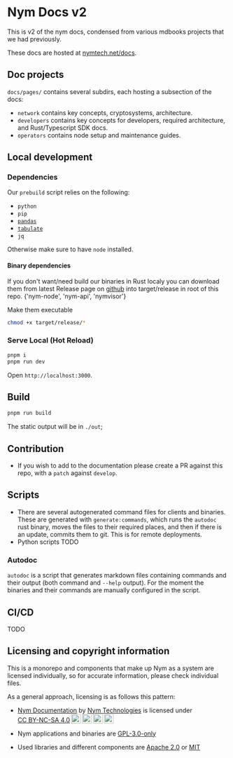 # Nym Docs v2

This is v2 of the nym docs, condensed from various mdbooks projects that we had previously.

These docs are hosted at [nymtech.net/docs](www.nymtech.net/docs).

## Doc projects
`docs/pages/` contains several subdirs, each hosting a subsection of the docs:
* `network` contains key concepts, cryptosystems, architecture.
* `developers` contains key concepts for developers, required architecture, and Rust/Typescript SDK docs.
* `operators` contains node setup and maintenance guides.

## Local development
### Dependencies
Our `prebuild` script relies on the following:
- `python`
- `pip`
- [`pandas`](https://pandas.pydata.org/)
- [`tabulate`](https://pypi.org/project/tabulate/)
- `jq`

Otherwise make sure to have `node` installed.

#### Binary dependencies
If you don't want/need build our binaries in Rust localy you can download them from latest Release page on [github](https://github.com/nymtech/nym/releases) into target/release in root of this repo.
{'nym-node', 'nym-api', 'nymvisor'}

Make them executable
```bash
chmod +x target/release/*
```

### Serve Local (Hot Reload)
```sh
pnpm i
pnpm run dev
```

Open `http://localhost:3000`.

## Build
```sh
pnpm run build
```

The static output will be in `./out`;

## Contribution
* If you wish to add to the documentation please create a PR against this repo, with a `patch` against `develop`.

## Scripts
* There are several autogenerated command files for clients and binaries. These are generated with `generate:commands`, which runs the `autodoc` rust binary, moves the files to their required places, and then if there is an update, commits them to git. This is for remote deployments.
* Python scripts TODO

### Autodoc
`autodoc` is a script that generates markdown files containing commands and their output (both command and `--help` output). For the moment the binaries and their commands are manually configured in the script.

## CI/CD
TODO

## Licensing and copyright information
This is a monorepo and components that make up Nym as a system are licensed individually, so for accurate information, please check individual files.

As a general approach, licensing is as follows this pattern:

* <p xmlns:cc="http://creativecommons.org/ns#" xmlns:dct="http://purl.org/dc/terms/"><a property="dct:title" rel="cc:attributionURL" href="https://nymtech.net/docs">Nym Documentation</a> by <a rel="cc:attributionURL dct:creator" property="cc:attributionName" href="https://nymtech.net">Nym Technologies</a> is licensed under <a href="http://creativecommons.org/licenses/by-nc-sa/4.0/?ref=chooser-v1" target="_blank" rel="license noopener noreferrer" style="display:inline-block;">CC BY-NC-SA 4.0<img style="height:22px!important;margin-left:3px;vertical-align:text-bottom;" src="https://mirrors.creativecommons.org/presskit/icons/cc.svg?ref=chooser-v1"><img style="height:22px!important;margin-left:3px;vertical-align:text-bottom;" src="https://mirrors.creativecommons.org/presskit/icons/by.svg?ref=chooser-v1"><img style="height:22px!important;margin-left:3px;vertical-align:text-bottom;" src="https://mirrors.creativecommons.org/presskit/icons/nc.svg?ref=chooser-v1"><img style="height:22px!important;margin-left:3px;vertical-align:text-bottom;" src="https://mirrors.creativecommons.org/presskit/icons/sa.svg?ref=chooser-v1"></a></p>

* Nym applications and binaries are [GPL-3.0-only](https://www.gnu.org/licenses/)

* Used libraries and different components are [Apache 2.0](https://www.apache.org/licenses/LICENSE-2.0.html) or [MIT](https://mit-license.org/)
